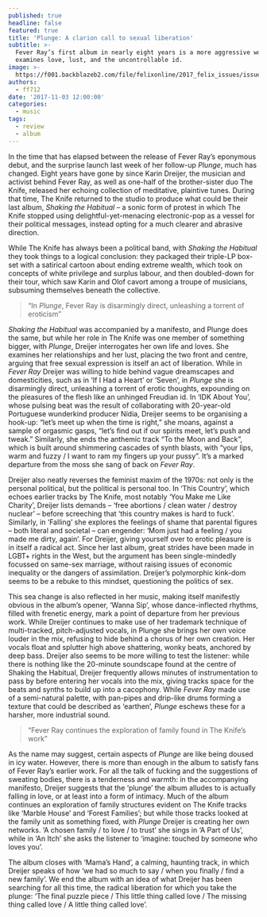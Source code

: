 ```yaml
---
published: true
headline: false
featured: true
title: 'Plunge: A clarion call to sexual liberation'
subtitle: >-
  Fever Ray’s first album in nearly eight years is a more aggressive work, which
  examines love, lust, and the uncontrollable id.
image: >-
  https://f001.backblazeb2.com/file/felixonline/2017_felix_issues/issue_1674/1674_music_plunge.jpg
authors:
  - ff712
date: '2017-11-03 12:00:00'
categories:
  - music
tags:
  - review
  - album
---
```

In the time that has elapsed between the release of Fever Ray’s eponymous debut, and the surprise launch last week of her follow-up _Plunge_, much has changed. Eight years have gone by since Karin Dreijer, the musician and activist behind Fever Ray, as well as one-half of the brother-sister duo The Knife, released her echoing collection of meditative, plaintive tunes. During that time, The Knife returned to the studio to produce what could be their last album, _Shaking the Habitual_ – a sonic form of protest in which The Knife stopped using delightful-yet-menacing electronic-pop as a vessel for their political messages, instead opting for a much clearer and abrasive direction.

While The Knife has always been a political band, with _Shaking the Habitual_ they took things to a logical conclusion: they packaged their triple-LP box-set with a satirical cartoon about ending extreme wealth, which took on concepts of white privilege and surplus labour, and then doubled-down for their tour, which saw Karin and Olof cavort among a troupe of musicians, subsuming themselves beneath the collective. 

> “In _Plunge_, Fever Ray is disarmingly direct, unleashing a torrent of eroticism”

_Shaking the Habitual_ was accompanied by a manifesto, and Plunge does the same, but while her role in The Knife was one member of something bigger, with _Plunge_, Dreijer interrogates her own life and loves. She examines her relationships and her lust, placing the two front and centre, arguing that free sexual expression is itself an act of liberation. While in _Fever Ray_ Dreijer was willing to hide behind vague dreamscapes and domesticities, such as in ‘If I Had a Heart’ or ‘Seven’, in _Plunge_ she is disarmingly direct, unleashing a torrent of erotic thoughts, expounding on the pleasures of the flesh like an unhinged Freudian id. In ‘IDK About You’, whose pulsing beat was the result of collaborating with 20-year-old Portuguese wunderkind producer Nídia, Dreijer seems to be organising a hook-up: “let’s meet up when the time is right,” she moans, against a sample of orgasmic gasps, “let’s find out if our spirits meet, let’s push and tweak.” Similarly, she ends the anthemic track “To the Moon and Back”, which is built around shimmering cascades of synth blasts, with “your lips, warm and fuzzy / I want to ram my fingers up your pussy”. It’s a marked departure from the moss she sang of back on _Fever Ray_.

Dreijer also neatly reverses the feminist maxim of the 1970s: not only is the personal political, but the political is personal too. In ‘This Country’, which echoes earlier tracks by The Knife, most notably ‘You Make me Like Charity’, Dreijer lists demands – ‘free abortions / clean water / destroy nuclear’ – before screeching that ‘this country makes is hard to fuck’. Similarly, in ‘Falling’ she explores the feelings of shame that parental figures – both literal and societal – can engender: ‘Mom just had a feeling / you made me dirty, again’. For Dreijer, giving yourself over to erotic pleasure is in itself a radical act. Since her last album, great strides have been made in LGBT+ rights in the West, but the argument has been single-mindedly focussed on same-sex marriage, without raising issues of economic inequality or the dangers of assimilation. Dreijer’s polymorphic kink-dom seems to be a rebuke to this mindset, questioning the politics of sex.

This sea change is also reflected in her music, making itself manifestly obvious in the album’s opener, ‘Wanna Sip’, whose dance-inflected rhythms, filled with frenetic energy, mark a point of departure from her previous work. While Dreijer continues to make use of her trademark technique of multi-tracked, pitch-adjusted vocals, in Plunge she brings her own voice louder in the mix, refusing to hide behind a chorus of her own creation. Her vocals float and splutter high above shattering, wonky beats, anchored by deep bass. 
Dreijer also seems to be more willing to test the listener: while there is nothing like the 20-minute soundscape found at the centre of Shaking the Habitual, Dreijer frequently allows minutes of instrumentation to pass by before entering her vocals into the mix, giving tracks space for the beats and synths to build up into a cacophony. While _Fever Ray_ made use of a semi-natural palette, with pan-pipes and drip-like drums forming a texture that could be described as ‘earthen’, _Plunge_ eschews these for a harsher, more industrial sound.

> “Fever Ray continues the exploration of family found in The Knife’s work”

As the name may suggest, certain aspects of _Plunge_ are like being doused in icy water. However, there is more than enough in the album to satisfy fans of Fever Ray’s earlier work. For all the talk of fucking and the suggestions of sweating bodies, there is a tenderness and warmth: in the accompanying manifesto, Dreijer suggests that the ‘plunge’ the album alludes to is actually falling in love, or at least into a form of intimacy. Much of the album continues an exploration of family structures evident on The Knife tracks like ‘Marble House’ and ‘Forest Families’; but while those tracks looked at the family unit as something fixed, with _Plunge_ Dreijer is creating her own networks. ‘A chosen family / to love / to trust’ she sings in ‘A Part of Us’, while in ‘An Itch’ she asks the listener to ‘imagine: touched by someone who loves you’. 

The album closes with ‘Mama’s Hand’, a calming, haunting track, in which Dreijer speaks of how ‘we had so much to say / when you finally / find a new family’. We end the album with an idea of what Dreijer has been searching for all this time, the radical liberation for which you take the plunge: ‘The final puzzle piece / This little thing called love / The missing thing called love / A little thing called love’.
